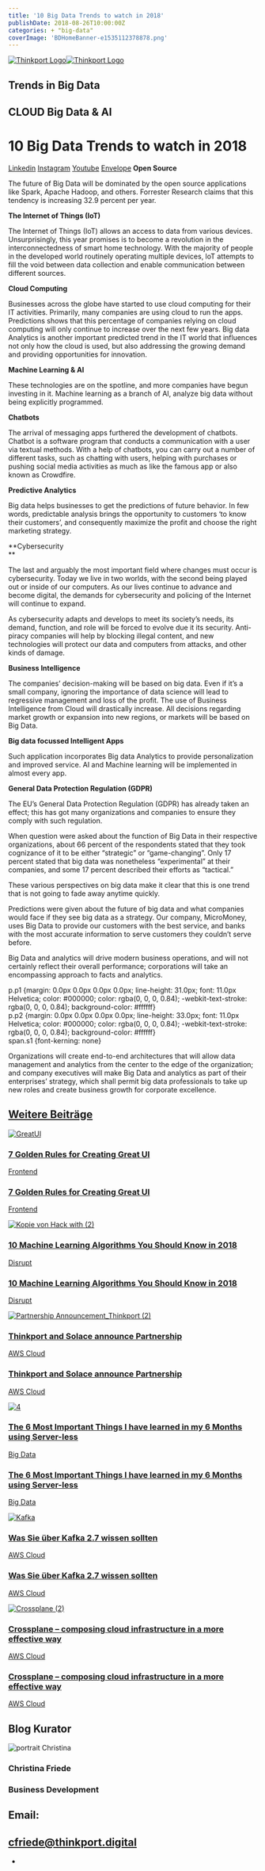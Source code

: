 ```yaml
---
title: '10 Big Data Trends to watch in 2018'
publishDate: 2018-08-26T10:00:00Z
categories: + "big-data"
coverImage: 'BDHomeBanner-e1535112378878.png'
---
```


[![Thinkport Logo](images/Logo_horizontral_new.png)](https://thinkport.digital)[![Thinkport Logo](images/Logo_horizontral_new.png)](https://thinkport.digital)

## Trends in Big Data

## CLOUD Big Data & AI

# 10 Big Data Trends to watch in 2018

[Linkedin](https://www.linkedin.com/company/11759873) [Instagram](https://www.instagram.com/thinkport/) [Youtube](https://www.youtube.com/channel/UCnke3WYRT6bxuMK2t4jw2qQ) [Envelope](mailto:tdrechsel@thinkport.digital) [](#linksection)**Open Source**

The future of Big Data will be dominated by the open source applications like Spark, Apache Hadoop, and others. Forrester Research claims that this tendency is increasing 32.9 percent per year.

**The Internet of Things (IoT)**

The Internet of Things (IoT) allows an access to data from various devices. Unsurprisingly, this year promises is to become a revolution in the interconnectedness of smart home technology. With the majority of people in the developed world routinely operating multiple devices, loT attempts to fill the void between data collection and enable communication between different sources.

**Cloud Computing**

Businesses across the globe have started to use cloud computing for their IT activities. Primarily, many companies are using cloud to run the apps. Predictions shows that this percentage of companies relying on cloud computing will only continue to increase over the next few years. Big data Analytics is another important predicted trend in the IT world that influences not only how the cloud is used, but also addressing the growing demand and providing opportunities for innovation.

**Machine Learning & AI**

These technologies are on the spotline, and more companies have begun investing in it. Machine learning as a branch of AI, analyze big data without being explicitly programmed.

**Chatbots**

The arrival of messaging apps furthered the development of chatbots. Chatbot is a software program that conducts a communication with a user via textual methods. With a help of chatbots, you can carry out a number of different tasks, such as chatting with users, helping with purchases or pushing social media activities as much as like the famous app or also known as Crowdfire.

**Predictive Analytics**

Big data helps businesses to get the predictions of future behavior. In few words, predictable analysis brings the opportunity to customers ‘to know their customers’, and consequently maximize the profit and choose the right marketing strategy.

**Cybersecurity  
**

The last and arguably the most important field where changes must occur is cybersecurity. Today we live in two worlds, with the second being played out or inside of our computers. As our lives continue to advance and become digital, the demands for cybersecurity and policing of the Internet will continue to expand.

As cybersecurity adapts and develops to meet its society’s needs, its demand, function, and role will be forced to evolve due it its security. Anti-piracy companies will help by blocking illegal content, and new technologies will protect our data and computers from attacks, and other kinds of damage.

**Business Intelligence**

The companies’ decision-making will be based on big data. Even if it’s a small company, ignoring the importance of data science will lead to regressive management and loss of the profit. The use of Business Intelligence from Cloud will drastically increase. All decisions regarding market growth or expansion into new regions, or markets will be based on Big Data.

**Big data focussed Intelligent Apps**

Such application incorporates Big data Analytics to provide personalization and improved service. AI and Machine learning will be implemented in almost every app.

**General Data Protection Regulation (GDPR)**

The EU’s General Data Protection Regulation (GDPR) has already taken an effect; this has got many organizations and companies to ensure they comply with such regulation.

When question were asked about the function of Big Data in their respective organizations, about 66 percent of the respondents stated that they took cognizance of it to be either “strategic” or “game-changing”. Only 17 percent stated that big data was nonetheless “experimental” at their companies, and some 17 percent described their efforts as “tactical.”

These various perspectives on big data make it clear that this is one trend that is not going to fade away anytime quickly.

Predictions were given about the future of big data and what companies would face if they see big data as a strategy. Our company, MicroMoney, uses Big Data to provide our customers with the best service, and banks with the most accurate information to serve customers they couldn’t serve before.

Big Data and analytics will drive modern business operations, and will not certainly reflect their overall performance; corporations will take an encompassing approach to facts and analytics.

p.p1 {margin: 0.0px 0.0px 0.0px 0.0px; line-height: 31.0px; font: 11.0px Helvetica; color: #000000; color: rgba(0, 0, 0, 0.84); -webkit-text-stroke: rgba(0, 0, 0, 0.84); background-color: #ffffff}<br />p.p2 {margin: 0.0px 0.0px 0.0px 0.0px; line-height: 33.0px; font: 11.0px Helvetica; color: #000000; color: rgba(0, 0, 0, 0.84); -webkit-text-stroke: rgba(0, 0, 0, 0.84); background-color: #ffffff}<br />span.s1 {font-kerning: none}<br />

Organizations will create end-to-end architectures that will allow data management and analytics from the center to the edge of the organization; and company executives will make Big Data and analytics as part of their enterprises’ strategy, which shall permit big data professionals to take up new roles and create business growth for corporate excellence.

## [Weitere Beiträge](https://thinkport.digital/blog)

[![GreatUI](images/Kopie-von-Hack-with.png 'GreatUI')](https://thinkport.digital/7-golden-rules-for-creating-great-ui/)

### [7 Golden Rules for Creating Great UI](https://thinkport.digital/7-golden-rules-for-creating-great-ui/ '7 Golden Rules for Creating Great UI')

[Frontend](https://thinkport.digital/category/frontend/)

### [7 Golden Rules for Creating Great UI](https://thinkport.digital/7-golden-rules-for-creating-great-ui/ '7 Golden Rules for Creating Great UI')

[Frontend](https://thinkport.digital/category/frontend/)

[![Kopie von Hack with (2)](images/Kopie-von-Hack-with-2.png 'Kopie von Hack with (2)')](https://thinkport.digital/10-machine-learning-algorithms-you-should-know-in-2018/)

### [10 Machine Learning Algorithms You Should Know in 2018](https://thinkport.digital/10-machine-learning-algorithms-you-should-know-in-2018/ '10 Machine Learning Algorithms You Should Know in 2018')

[Disrupt](https://thinkport.digital/category/disrupt/)

### [10 Machine Learning Algorithms You Should Know in 2018](https://thinkport.digital/10-machine-learning-algorithms-you-should-know-in-2018/ '10 Machine Learning Algorithms You Should Know in 2018')

[Disrupt](https://thinkport.digital/category/disrupt/)

[![Partnership Announcement_Thinkport (2)](images/Partnership-Announcement_Thinkport-2-1024x696.png 'Partnership Announcement_Thinkport (2)')](https://thinkport.digital/thinkport-solace-partnership/)

### [Thinkport and Solace announce Partnership](https://thinkport.digital/thinkport-solace-partnership/ 'Thinkport and Solace announce Partnership')

[AWS Cloud](https://thinkport.digital/category/aws-cloud/)

### [Thinkport and Solace announce Partnership](https://thinkport.digital/thinkport-solace-partnership/ 'Thinkport and Solace announce Partnership')

[AWS Cloud](https://thinkport.digital/category/aws-cloud/)

[![4](images/4-2.png '4')](https://thinkport.digital/the-6-most-important-things-i-have-learned-in-my-6-months-using-server-less/)

### [The 6 Most Important Things I have learned in my 6 Months using Server-less](https://thinkport.digital/the-6-most-important-things-i-have-learned-in-my-6-months-using-server-less/ 'The 6 Most Important Things I have learned in my 6 Months using Server-less')

[Big Data](https://thinkport.digital/category/big-data/)

### [The 6 Most Important Things I have learned in my 6 Months using Server-less](https://thinkport.digital/the-6-most-important-things-i-have-learned-in-my-6-months-using-server-less/ 'The 6 Most Important Things I have learned in my 6 Months using Server-less')

[Big Data](https://thinkport.digital/category/big-data/)

[![Kafka](images/Kafka-1024x696.png 'blog post kafka 2.7')](https://thinkport.digital/kafka-2-7-update/)

### [Was Sie über Kafka 2.7 wissen sollten](https://thinkport.digital/kafka-2-7-update/ 'Was Sie über Kafka 2.7 wissen sollten')

[AWS Cloud](https://thinkport.digital/category/aws-cloud/)

### [Was Sie über Kafka 2.7 wissen sollten](https://thinkport.digital/kafka-2-7-update/ 'Was Sie über Kafka 2.7 wissen sollten')

[AWS Cloud](https://thinkport.digital/category/aws-cloud/)

[![Crossplane (2)](images/Crossplane-2-1-1024x696.png 'Crossplane (2)')](https://thinkport.digital/cloud_infrastructure_with_crossplane/)

### [Crossplane – composing cloud infrastructure in a more effective way](https://thinkport.digital/cloud_infrastructure_with_crossplane/ 'Crossplane – composing cloud infrastructure in a more effective way')

[AWS Cloud](https://thinkport.digital/category/aws-cloud/)

### [Crossplane – composing cloud infrastructure in a more effective way](https://thinkport.digital/cloud_infrastructure_with_crossplane/ 'Crossplane – composing cloud infrastructure in a more effective way')

[AWS Cloud](https://thinkport.digital/category/aws-cloud/)

## Blog Kurator

![portrait Christina](images/Christina.png)

### Christina Friede

### Business Development

## Email:

## [cfriede@thinkport.digital](mailto:cfriede@thinkport.digital)

- [](https://www.linkedin.com/in/christina-friede-2a6426168/)
